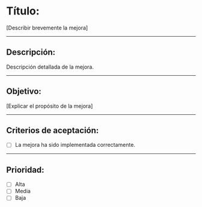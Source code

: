 
# Título:  
[Describir brevemente la mejora]

---

## Descripción:
Descripción detallada de la mejora.

---

## Objetivo:
[Explicar el propósito de la mejora]

---

## Criterios de aceptación:
- [ ] La mejora ha sido implementada correctamente.

---

## Prioridad:
- [ ] Alta
- [ ] Media
- [ ] Baja
